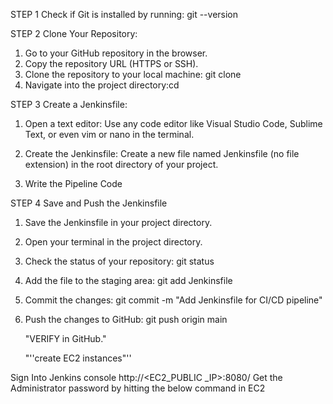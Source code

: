 STEP 1
Check if Git is installed by running: 
git --version

STEP 2
Clone Your Repository:
1. Go to your GitHub repository in the browser.
2. Copy the repository URL (HTTPS or SSH).
3. Clone the repository to your local machine: git clone <your-repository-url>
4. Navigate into the project directory:cd <your-project-directory>

STEP 3
Create a Jenkinsfile:
1. Open a text editor:
Use any code editor like Visual Studio Code, Sublime Text, or even vim or nano in the terminal.

2. Create the Jenkinsfile:
Create a new file named Jenkinsfile (no file extension) in the root directory of your project.

3. Write the Pipeline Code

STEP 4
Save and Push the Jenkinsfile

1. Save the Jenkinsfile in your project directory.
2. Open your terminal in the project directory.
3. Check the status of your repository:
   git status
4. Add the file to the staging area:
   git add Jenkinsfile
5. Commit the changes:
   git commit -m "Add Jenkinsfile for CI/CD pipeline"
6. Push the changes to GitHub:
   git push origin main

   "VERIFY in GitHub."

   "''create EC2 instances"''

Sign Into Jenkins console
http://<EC2_PUBLIC _IP>:8080/
Get the Administrator password by
hitting the below command in EC2

